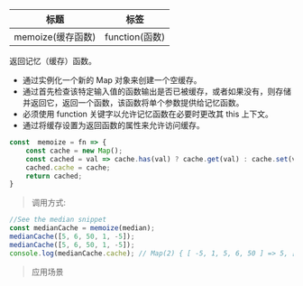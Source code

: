 |  标题   | 标签  |
|  ----  | ----  |
| memoize(缓存函数) | function(函数) |

返回记忆（缓存）函数。

* 通过实例化一个新的 Map 对象来创建一个空缓存。
* 通过首先检查该特定输入值的函数输出是否已被缓存，或者如果没有，则存储并返回它，返回一个函数，该函数将单个参数提供给记忆函数。
* 必须使用 function 关键字以允许记忆函数在必要时更改其 this 上下文。
* 通过将缓存设置为返回函数的属性来允许访问缓存。

```js
const  memoize = fn => {
    const cache = new Map();
    const cached = val => cache.has(val) ? cache.get(val) : cache.set(val,fn.call(this,val)) && cache.get(val);
    cached.cache = cache;
    return cached;
}
```

> 调用方式:

```js
//See the median snippet
const medianCache = memoize(median);
medianCache([5, 6, 50, 1, -5]);
medianCache([5, 6, 50, 1, -5]);
console.log(medianCache.cache); // Map(2) { [ -5, 1, 5, 6, 50 ] => 5, [ -5, 1, 5, 6, 50 ] => 5 }
```

> 应用场景